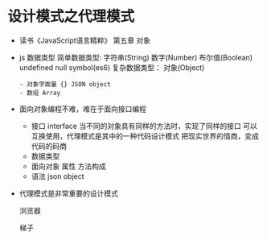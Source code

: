 # 设计模式之代理模式

- 读书《JavaScript语言精粹》 第五章 对象

- js 数据类型 简单数据类型: 字符串(String) 数字(Number) 布尔值(Boolean) undefined null symbol(es6) 复杂数据类型： 对象(Object)

  ```
  - 对象字面量 {} JSON object
  - 数组 Array 
  ```

- 面向对象编程不难，难在于面向接口编程

  - 接口 interface 当不同的对象具有同样的方法时，实现了同样的接口 可以互换使用，代理模式是其中的一种代码设计模式 把现实世界的情商，变成代码的码商
  - 数据类型
  - 面向对象 属性 方法构成
  - 语法 json object

- 代理模式是非常重要的设计模式 

  浏览器 

  梯子
